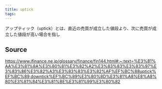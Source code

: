 ```yaml
---
title: uptick
tags: 
---
```


アップティック（uptick）とは、直近の売買が成立した値段より、次に売買が成立した値段が高い場合を指し

## Source
https://www.ifinance.ne.jp/glossary/finance/fin144.html#:~:text=%E3%81%AA%E3%81%8A%E3%80%81%E3%82%A2%E3%83%83%E3%83%97%E3%83%86%E3%82%A3%E3%83%83%E3%82%AF%EF%BC%88uptick%EF%BC%89,downtick%EF%BC%89%E3%80%8D%E3%81%A8%E8%A8%80%E3%81%84%E3%81%BE%E3%81%99%E3%80%82